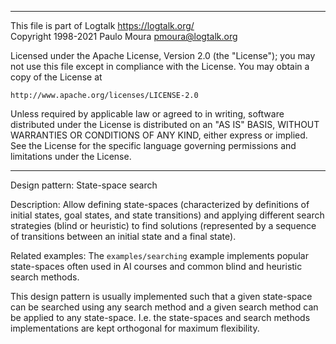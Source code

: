 ________________________________________________________________________

This file is part of Logtalk <https://logtalk.org/>  
Copyright 1998-2021 Paulo Moura <pmoura@logtalk.org>

Licensed under the Apache License, Version 2.0 (the "License");
you may not use this file except in compliance with the License.
You may obtain a copy of the License at

    http://www.apache.org/licenses/LICENSE-2.0

Unless required by applicable law or agreed to in writing, software
distributed under the License is distributed on an "AS IS" BASIS,
WITHOUT WARRANTIES OR CONDITIONS OF ANY KIND, either express or implied.
See the License for the specific language governing permissions and
limitations under the License.
________________________________________________________________________


Design pattern:
	State-space search

Description:
	Allow defining state-spaces (characterized by definitions
	of initial states, goal states, and state transitions) and
	applying different search strategies (blind or heuristic)
	to find solutions (represented by a sequence of transitions
	between an initial state and a final state).

Related examples:
	The `examples/searching` example implements popular
	state-spaces often used in AI courses and common blind
	and heuristic search methods.

This design pattern is usually implemented such that a given state-space
can be searched using any search method and a given search method can be
applied to any state-space. I.e. the state-spaces and search methods
implementations are kept orthogonal for maximum flexibility.
